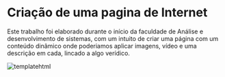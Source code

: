 # Criação de uma pagina de Internet
Este trabalho foi elaborado durante o início da faculdade de Análise e desenvolvimento de sistemas, com um intuito de criar uma página com um conteúdo dinâmico onde poderiamos aplicar imagens, vídeo e uma descrição em cada, lincado a algo verídico.

![templatehtml](https://user-images.githubusercontent.com/42395586/154761164-676edb75-bf15-4d88-8637-59bc55e29e58.jpg)

